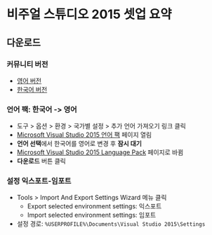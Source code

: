 # 비주얼 스튜디오 2015 셋업 요약

## 다운로드

### 커뮤니티 버전

* [영어 버전](https://www.microsoft.com/en-US/download/details.aspx?id=48146)
* [한국어 버전](https://www.microsoft.com/ko-kr/download/details.aspx?id=48146)

### 언어 팩: 한국어 -> 영어

* 도구 > 옵션 > 환경 > 국가별 설정 > 추가 언어 가져오기 링크 클릭
* [Microsoft Visual Studio 2015 언어 팩](https://www.microsoft.com/ko-KR/download/details.aspx?id=48157) 페이지 열림
* **언어 선택**에서 한국어를 영어로 변경 후 **잠시 대기** 
* [Microsoft Visual Studio 2015 Language Pack](https://www.microsoft.com/en-US/download/details.aspx?id=48157)  페이지로 바뀜
* **다운로드** 버튼 클릭 

### 설정 익스포트-임포트

* Tools > Import And Export Settings Wizard 메뉴 클릭
    * Export selected environment settings: 익스포트
    * Import selected environment settings: 임포트
* 설정 경로: `%USERPROFILE%\Documents\Visual Studio 2015\Settings`
